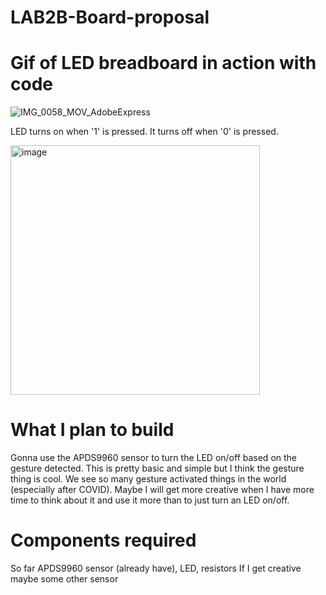 # LAB2B-Board-proposal

# Gif of LED breadboard in action with code
![IMG_0058_MOV_AdobeExpress](https://user-images.githubusercontent.com/114189331/197117913-3ab21bd7-9eac-4911-9aa6-f6da972c8688.gif)

LED turns on when '1' is pressed. It turns off when '0' is pressed.

<img width="399" alt="image" src="https://user-images.githubusercontent.com/114189331/197118488-e9473a42-af86-454c-8727-539364f51a6f.png">

# What I plan to build
Gonna use the APDS9960 sensor to turn the LED on/off based on the gesture detected. This is pretty basic and simple but I think the gesture thing is cool.
We see so many gesture activated things in the world (especially after COVID).
Maybe I will get more creative when I have more time to think about it and use it more than to just turn an LED on/off.

# Components required 
So far APDS9960 sensor (already have), LED, resistors
If I get creative maybe some other sensor

